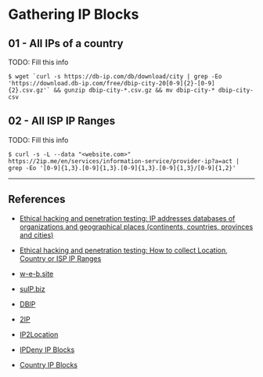# Gathering IP Blocks

## 01 - All IPs of a country

TODO: Fill this info

```
$ wget `curl -s https://db-ip.com/db/download/city | grep -Eo 'https://download.db-ip.com/free/dbip-city-20[0-9]{2}-[0-9]{2}.csv.gz'` && gunzip dbip-city-*.csv.gz && mv dbip-city-* dbip-city-csv
```

## 02 - All ISP IP Ranges

TODO: Fill this info

```
$ curl -s -L --data "<website.com>" https://2ip.me/en/services/information-service/provider-ip?a=act | grep -Eo '[0-9]{1,3}.[0-9]{1,3}.[0-9]{1,3}.[0-9]{1,3}/[0-9]{1,2}'
```

---
## References

- [Ethical hacking and penetration testing: IP addresses databases of organizations and geographical places (continents, countries, provinces and cities)](https://miloserdov.org/?p=4156)

- [Ethical hacking and penetration testing: How to collect Location, Country or ISP IP Ranges](https://miloserdov.org/?p=17)

- [w-e-b.site](https://w-e-b.site/)

- [suIP.biz](https://suip.biz/)

- [DBIP](https://db-ip.com/)

- [2IP](https://2ip.me/en/)

- [IP2Location](https://lite.ip2location.com/ip-address-ranges-by-country)

- [IPDeny IP Blocks](https://www.ipdeny.com/ipblocks/)

- [Country IP Blocks](https://github.com/herrbischoff/country-ip-blocks)